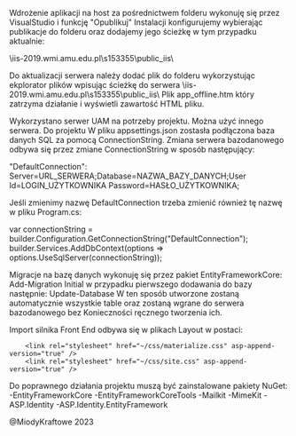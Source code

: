 ﻿Wdrożenie aplikacji na host za pośrednictwem folderu wykonuję się przez VisualStudio i funkcję "Opublikuj"
Instalacji konfigurujemy wybierając publikacje do folderu oraz dodajemy jego ścieżkę w tym przypadku aktualnie:

\\iis-2019.wmi.amu.edu.pl\s153355\public_iis\ 

Do aktualizacji serwera należy dodać plik do folderu wykorzystując ekplorator plików wpisując ścieżkę do serwera 
\\iis-2019.wmi.amu.edu.pl\s153355\public_iis\ 
Plik app_offline.htm który zatrzyma działanie i wyświetli zawartość HTML pliku.  

Wykorzystano serwer UAM na potrzeby projektu. Można użyć innego serwera.
Do projektu W pliku appsettings.json zostasła podłączona baza danych SQL za pomocą ConnectionString. 
Zmiana serwera bazodanowego odbywa się przez zmiane ConnectionString w sposób następujący:

 "DefaultConnection": Server=URL_SERWERA;Database=NAZWA_BAZY_DANYCH;User Id=LOGIN_UŻYTKOWNIKA Password=HASŁO_UŻYTKOWNIKA;

 Jeśli zmienimy nazwę DefaultConnection trzeba zmienić również tę nazwę w pliku Program.cs:

 var connectionString = builder.Configuration.GetConnectionString("DefaultConnection");
builder.Services.AddDbContext<ApplicationDbContext>(options =>
    options.UseSqlServer(connectionString));


Migracje na bazę danych wykonuję się przez pakiet EntityFrameworkCore:
Add-Migration Initial     w przypadku pierwszego dodawania do bazy
następnie:
Update-Database
W ten sposób utworzone zostaną automatycznie wszystkie table oraz zostaną wgrane do serwera bazodanowego bez
Konieczności ręcznego tworzenia ich.

Import silnika Front End odbywa się w plikach Layout w postaci:

        <link rel="stylesheet" href="~/css/materialize.css" asp-append-version="true" />
        <link rel="stylesheet" href="~/css/site.css" asp-append-version="true" />

Do poprawnego działania projektu muszą być zainstalowane pakiety NuGet:
-EntityFrameworkCore
-EntityFrameworkCoreTools
-Mailkit
-MimeKit
-ASP.Identity
-ASP.Identity.EntityFramework









@MiodyKraftowe 2023


